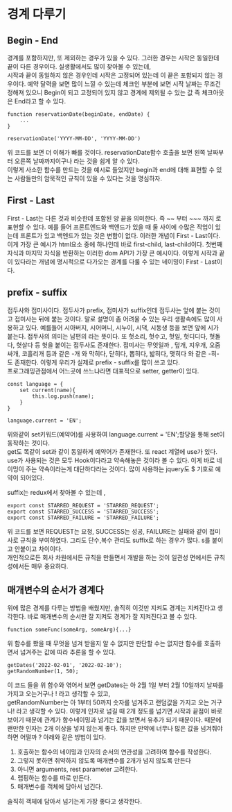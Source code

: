 # 경계 다루기

## Begin - End

경계를 포함하지만, 또 제외하는 경우가 있을 수 있다. 그러한 경우는 시작은 동일한데 끝이 다른 경우이다. 실생활에서도 많이 찾아볼 수 있는데,  
시작과 끝이 동일하지 않은 경우인데 시작은 고정되어 있는데 이 끝은 포함되지 않는 경우이다. 예약 달력을 보면 많이 느낄 수 있는데 체크인 부분에 보면 시작 날짜는 무조건 정해져 있으니 Begin이 되고 고정되어 있지 않고 경계에 제외될 수 있는 값 즉 체크아웃은 End라고 할 수 있다.

```
function reservationDate(beginDate, endDate) {
    ...
}

reservationDate('YYYY-MM-DD', 'YYYY-MM-DD')
```

위 코드를 보면 더 이해가 빠를 것이다. reservationDate함수 호출을 보면 왼쪽 날짜부터 오른쪽 날짜까지이구나 라는 것을 쉽게 알 수 있다.  
이렇게 사소한 함수를 만드는 것을 예시로 들었지만 begin과 end에 대해 표현할 수 있는 사람들만의 암묵적인 규칙이 있을 수 있다는 것을 명심하자.

## First - Last

First - Last는 다른 것과 비슷한데 포함된 양 끝을 의미한다. 즉 ~~ 부터 ~~~ 까지 로 표현할 수 있다. 예를 들어 프론트엔드와 백엔드가 있을 때 둘 사이에 수많은 작업이 있는데 프론트가 있고 백엔드가 있는 것은 변함이 없다. 이러한 개념이 First - Last이다. 이게 가장 큰 예시가 html요소 중에 하나인데 바로 first-child, last-child이다.
첫번째 자식과 마지막 자식을 반환하는 이러한 dom API가 가장 큰 예시이다. 이렇게 시작과 끝이 있다라는 개념에 명시적으로 다가오는 경계를 다룰 수 있는 네이밍이 First - Last이다.

## prefix - suffix

접두사와 접미사이다. 접두사가 prefix, 접미사가 suffix인데 접두사는 앞에 붙는 것이고 접미사는 뒤에 붙는 것이다. 말로 설명이 좀 어려울 수 있는 우리 생활속에도 많이 사용하고 있다. 예를들어 시아버지, 시어머니, 시누이, 시댁, 시동생 등을 보면 앞에 시가 붙는다. 접두사의 의미는 남편의 라는 뜻이다. 또 헛소리, 헛수고, 헛일, 헛디디다, 헛돌다, 헛살다 등 헛을 붙이는 접두사도 존재한다. 접미사는 무엇일까 , 덮개, 지우개, 오줌싸개, 코흘리개 등과 같은 -개 와 막히다, 닫히다, 뽑히다, 밟히다, 맺히다 와 같은 -히- 도 존재한다. 이렇게 우리가 실제로 prefix - suffix를 많이 쓰고 있다.  
프로그래밍관점에서 어느곳에 쓰느냐라면 대표적으로 setter, getter이 있다.

```
const language = {
    set current(name){
        this.log.push(name);
    }
}

language.current = 'EN';
```

위와같이 set키워드(예약어)를 사용하여 language.current = 'EN';할당을 통해 set이 동작하는 것이다.  
get도 똑같이 set과 같이 동일하게 예약어가 존재한다. 또 react 계열에 use가 있다. use가 사용되는 것은 모두 Hook이다라고 약속해놓은 것이라 볼 수 있다. 이게 바로 네이밍이 주는 약속이라는게 대단하다라는 것이다. 많이 사용하는 jquery도 $ 기호로 예약이 되어있다.

suffix는 redux에서 찾아볼 수 있는데 ,

```
export const STARRED_REQUEST = 'STARRED_REQUEST';
export const STARRED_SUCCESS = 'STARRED_SUCCESS';
export const STARRED_FAILURE = 'STARRED_FAILURE';
```

위 코드를 보면 REQUEST는 요청, SUCCESS는 성공, FAILURE는 실패와 같이 접미사로 규칙을 부여하였다. 그리도 단수,복수 관리도 suffix로 하는 경우가 많다. s를 붙이고 안붙이고 차이이다.  
개인적으로든 회사 차원에서든 규칙을 만들면서 개발을 하는 것이 일관성 면에서든 규칙성에서든 매우 중요하다.

## 매개변수의 순서가 경계다

위에 많은 경계를 다루는 방법을 배웠지만, 솔직히 이것만 지켜도 경계는 지켜진다고 생각한다. 바로 매개변수의 순서만 잘 지켜도 경계가 잘 지켜진다고 볼 수 있다.

```
function someFunc(someArg, someArg){...}
```

위 함수를 봤을 때 무엇을 넘겨 받을지 알 수 없지만 판단할 수는 없지만 함수를 호출하면서 넘겨주는 값에 따라 추론을 할 수 있다.

```
getDates('2022-02-01', '2022-02-10');
getRandomNumber(1, 50);
```

이 코드 들을 위 함수와 엮어서 보면 getDates는 아 2월 1일 부터 2월 10일까지 날짜를 가지고 오는거구나 ! 라고 생각할 수 있고,  
getRandomNumber는 아 1부터 50까지 숫자를 넘겨주고 랜덤값을 가지고 오는 거구나! 라고 생각할 수 있다.
이렇게 인자로 넘길 때 2개 정도를 넘기면 시작과 끝점이 바로 보이기 때문에 관계가 함수네이밍과 넘기는 값을 보면서 유추가 되기 때문이다. 때문에 왠만한 인자는 2개 이상을 넣지 않는게 좋다. 하지만 만약에 너무나 많은 값을 넘겨줘야 하면 어떨까 ? 아래와 같은 방법이 있다.

1. 호출하는 함수의 네이밍과 인자의 순서의 연관성을 고려하여 함수를 작성한다.
2. 그렇지 못하면 취약하지 않도록 매개변수를 2개가 넘지 않도록 만든다
3. 아니면 arguments, rest parameter 고려한다.
4. 랩핑하는 함수를 따로 만든다.
5. 매개변수를 객체에 담아서 넘긴다.

솔직히 객체에 담아서 넘기는게 가장 좋다고 생각한다.
